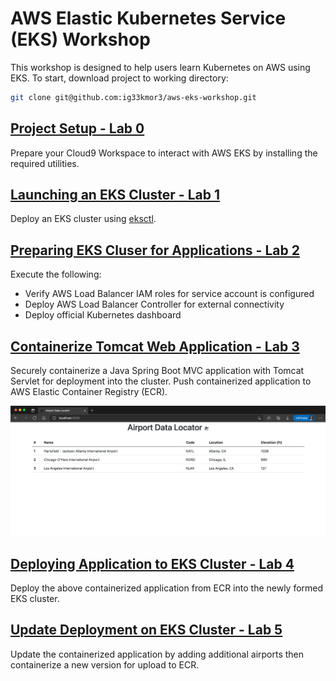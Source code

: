 # AWS Elastic Kubernetes Service (EKS) Workshop
This workshop is designed to help users learn Kubernetes on AWS using EKS. To start, download project to working directory:

```bash
git clone git@github.com:ig33kmor3/aws-eks-workshop.git
```

## [Project Setup - Lab 0](./0-setup)

Prepare your Cloud9 Workspace to interact with AWS EKS by installing the required utilities.

## [Launching an EKS Cluster - Lab 1](./1-launching-eks-cluster)

Deploy an EKS cluster using [eksctl](https://eksctl.io/). 

## [Preparing EKS Cluser for Applications - Lab 2](./2-preparing-eks-cluster )

Execute the following:

* Verify AWS Load Balancer IAM roles for service account is configured
* Deploy AWS Load Balancer Controller for external connectivity
* Deploy official Kubernetes dashboard

## [Containerize Tomcat Web Application - Lab 3](./3-containerize-web-application)

Securely containerize a Java Spring Boot MVC application with Tomcat Servlet for deployment into the cluster. Push containerized application to AWS Elastic Container Registry (ECR).

![airport-data](./3-containerize-web-application/airplane-data/app.png)

## [Deploying Application to EKS Cluster - Lab 4](./4-deploying-application-into-eks)

Deploy the above containerized application from ECR into the newly formed EKS cluster.

## [Update Deployment on EKS Cluster - Lab 5](./5-update-application-deployment)

Update the containerized application by adding additional airports then containerize a new version for upload to ECR.
